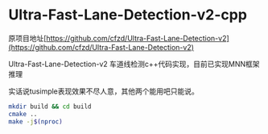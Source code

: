 # Ultra-Fast-Lane-Detection-v2-cpp

原项目地址[https://github.com/cfzd/Ultra-Fast-Lane-Detection-v2](https://github.com/cfzd/Ultra-Fast-Lane-Detection-v2)

Ultra-Fast-Lane-Detection-v2 车道线检测c++代码实现，目前已实现MNN框架推理

实话说tusimple表现效果不尽人意，其他两个能用吧只能说。

```bash
mkdir build && cd build
cmake ..
make -j$(nproc)
```
